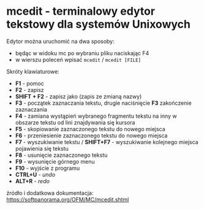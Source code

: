 # mcedit - terminalowy edytor tekstowy dla systemów Unixowych

Edytor można uruchomić na dwa sposoby:
- będąc w widoku mc po wybraniu pliku naciskając  F4 
- w wierszu poleceń wpisać `mcedit` / `mcedit [FILE]`

Skróty klawiaturowe:
- **F1** - pomoc
- **F2** - zapisz
- **SHIFT + F2** - zapisz jako (zapis ze zmianą nazwy)
- **F3** - początek zaznaczania tekstu, drugie naciśnięcie **F3** zakończenie zaznaczania 
- **F4** - zamiana wystąpień wybranego fragmentu tekstu na inny w obszarze tekstu od lini znajdywania się kursora
- **F5** - skopiowanie zaznaczonego tekstu do nowego miejsca
- **F6** - przeniesienie zaznaczonego tekstu do nowego miejsca
- **F7** - wyszukiwanie tekstu / **SHIFT+F7** - wyszukiwanie kolejnego miejsca pojawienia się tekstu
- **F8** - usunięcie zaznaczonego tekstu
- **F9** - wysunięcie górnego menu 
- **F10** - wyjście z programu
- **CTRL+U** - *undo*
- **ALT+R** - *redo*


źródło i dodatkowa dokumentacja: https://softpanorama.org/OFM/MC/mcedit.shtml
